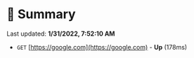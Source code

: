 # 📖 Summary
Last updated: **1/31/2022, 7:52:10 AM**

- `GET` [https://google.com](https://google.com) - **Up** (178ms)
